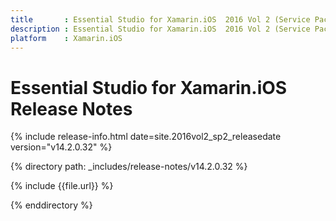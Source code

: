 ```yaml
---
title       : Essential Studio for Xamarin.iOS  2016 Vol 2 (Service Pack 2) Release Notes
description : Essential Studio for Xamarin.iOS  2016 Vol 2 (Service Pack 2) Release Notes
platform    : Xamarin.iOS
---
```


# Essential Studio for Xamarin.iOS Release Notes

{% include release-info.html date=site.2016vol2_sp2_releasedate version="v14.2.0.32" %} 

{% directory path: _includes/release-notes/v14.2.0.32 %}

{% include {{file.url}} %}

{% enddirectory %}